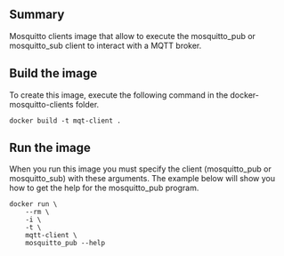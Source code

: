 Summary
-------

Mosquitto clients image that allow to execute the mosquitto_pub or mosquitto_sub client to interact
with a MQTT broker.


Build the image
---------------

To create this image, execute the following command in the docker-mosquitto-clients folder.

    docker build -t mqt-client .


Run the image
-------------

When you run this image you must specify the client (mosquitto_pub or mosquitto_sub) with these arguments.
The example below will show you how to get the help for the mosquitto_pub program.

    docker run \
        --rm \
        -i \
        -t \
        mqtt-client \
        mosquitto_pub --help

